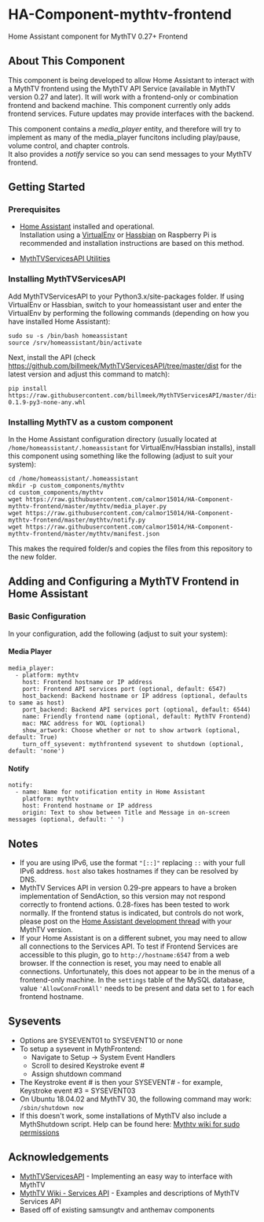 # HA-Component-mythtv-frontend
Home Assistant component for MythTV 0.27+ Frontend

## About This Component
This component is being developed to allow Home Assistant to interact with a MythTV frontend using the MythTV API Service (available in MythTV version 0.27 and later).  It will work with a frontend-only or combination frontend and backend machine.  This component currently only adds frontend services. Future updates may provide interfaces with the backend.

This component contains a *media_player* entity, and therefore will try to implement as many of the media_player funcitons including play/pause, volume control, and chapter controls.  
It also provides a *notify* service so you can send messages to your MythTV frontend.

## Getting Started

### Prerequisites

- [Home Assistant](https://home-assistant.io) installed and operational.  
Installation using a [VirtualEnv](https://home-assistant.io/docs/installation/virtualenv/) or [Hassbian](https://home-assistant.io/docs/hassbian/installation/) on Raspberry Pi is recommended and installation instructions are based on this method.

- [MythTVServicesAPI Utilities](https://github.com/billmeek/MythTVServicesAPI)

### Installing MythTVServicesAPI

Add MythTVServicesAPI to your Python3.x/site-packages folder. If using VirtualEnv or Hassbian, switch to your homeassistant user and enter the VirtualEnv by performing the following commands (depending on how you have installed Home Assistant):
```
sudo su -s /bin/bash homeassistant
source /srv/homeassistant/bin/activate
```
Next, install the API (check https://github.com/billmeek/MythTVServicesAPI/tree/master/dist for the latest version and adjust this command to match):
```
pip install https://raw.githubusercontent.com/billmeek/MythTVServicesAPI/master/dist/mythtv_services_api-0.1.9-py3-none-any.whl
```


### Installing MythTV as a custom component
In the Home Assistant configuration directory (usually located at `/home/homeassistant/.homeassistant` for VirtualEnv/Hassbian installs), install this component using something like the following (adjust to suit your system):
```
cd /home/homeassistant/.homeassistant
mkdir -p custom_components/mythtv
cd custom_components/mythtv
wget https://raw.githubusercontent.com/calmor15014/HA-Component-mythtv-frontend/master/mythtv/media_player.py
wget https://raw.githubusercontent.com/calmor15014/HA-Component-mythtv-frontend/master/mythtv/notify.py
wget https://raw.githubusercontent.com/calmor15014/HA-Component-mythtv-frontend/master/mythtv/manifest.json
```
This makes the required folder/s and copies the files from this repository to the new folder.  

## Adding and Configuring a MythTV Frontend in Home Assistant

### Basic Configuration
In your configuration, add the following (adjust to suit your system):

#### Media Player
```
media_player:
  - platform: mythtv
    host: Frontend hostname or IP address
    port: Frontend API services port (optional, default: 6547)
    host_backend: Backend hostname or IP address (optional, defaults to same as host)
    port_backend: Backend API services port (optional, default: 6544)
    name: Friendly frontend name (optional, default: MythTV Frontend)
    mac: MAC address for WOL (optional)
    show_artwork: Choose whether or not to show artwork (optional, default: True)
    turn_off_sysevent: mythfrontend sysevent to shutdown (optional, default: 'none')
```

#### Notify
```
notify:
  - name: Name for notification entity in Home Assistant
    platform: mythtv
    host: Frontend hostname or IP address
    origin: Text to show between Title and Message in on-screen messages (optional, default: ' ')
```

## Notes

* If you are using IPv6, use the format ```"[::]"``` replacing ```::``` with your full IPv6 address.  ```host``` also takes hostnames if they can be resolved by DNS.
* MythTV Services API in version 0.29-pre appears to have a broken implementation of SendAction, so this version may not respond correctly to frontend actions.  0.28-fixes has been tested to work normally.  If the frontend status is indicated, but controls do not work, please post on the [Home Assistant development thread](https://community.home-assistant.io/t/adding-mythtv-frontend-component/16991) with your MythTV version.
* If your Home Assistant is on a different subnet, you may need to allow all connections to the Services API.  To test if Frontend Services are accessible to this plugin, go to ```http://hostname:6547``` from a web browser.  If the connection is reset, you may need to enable all connections.  Unfortunately, this does not appear to be in the menus of a frontend-only machine.  In the ```settings``` table of the MySQL database, value ```'AllowConnFromAll'``` needs to be present and data set to ```1``` for each frontend hostname. 

## Sysevents

* Options are SYSEVENT01 to SYSEVENT10 or none
* To setup a sysevent in MythFrontend:
  * Navigate to Setup -> System Event Handlers
  * Scroll to desired Keystroke event #
  * Assign shutdown command
* The Keystroke event # is then your SYSEVENT# - for example, Keystroke event #3 = SYSEVENT03
* On Ubuntu 18.04.02 and MythTV 30, the following command may work: ```/sbin/shutdown now``` 
* If this doesn't work, some installations of MythTV also include a MythShutdown script.  Help can be found here: [Mythtv wiki for sudo permissions](https://www.mythtv.org/wiki/Mythwelcome#Allow_a_user_to_run_the_MythShutdown_program_with_root_privileges)

## Acknowledgements

* [MythTVServicesAPI](http://github.com/billmeek/MythTVServicesAPI) - Implementing an easy way to interface with MythTV
* [MythTV Wiki - Services API](https://www.mythtv.org/wiki/Services_API) - Examples and descriptions of MythTV Services API
* Based off of existing samsungtv and anthemav components
